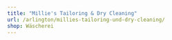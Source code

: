 ```yaml
---
title: "Millie's Tailoring & Dry Cleaning"
url: /arlington/millies-tailoring-und-dry-cleaning/
shop: Wäscherei
---
```

